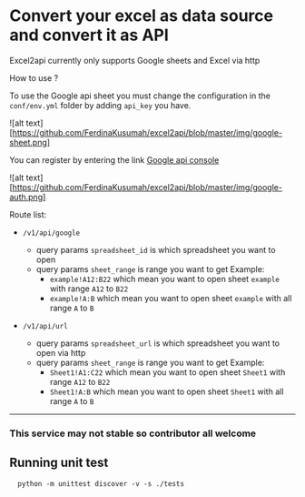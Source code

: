 # Convert your excel as data source and convert it as API

Excel2api currently only supports Google sheets and Excel via http

How to use ?

To use the Google api sheet you must change the configuration in the `conf/env.yml` folder by adding `api_key` you have.

![alt text][https://github.com/FerdinaKusumah/excel2api/blob/master/img/google-sheet.png]


You can register by entering the link [Google api console](https://console.developers.google.com/apis/credentials)

![alt text][https://github.com/FerdinaKusumah/excel2api/blob/master/img/google-auth.png]


Route list:
* `/v1/api/google`
    * query params `spreadsheet_id` is which spreadsheet you want to open
    * query params `sheet_range` is range you want to get
        Example: 
        - `example!A12:B22` which mean you want to open sheet `example` with range `A12` to `B22`
        - `example!A:B` which mean you want to open sheet `example` with all range `A` to `B`

* `/v1/api/url`
    * query params `spreadsheet_url` is which spreadsheet you want to open via http
    * query params `sheet_range` is range you want to get
        Example: 
        - `Sheet1!A1:C22` which mean you want to open sheet `Sheet1` with range `A12` to `B22`
        - `Sheet1!A:B` which mean you want to open sheet `Sheet1` with all range `A` to `B`

---

### This service may not stable so contributor all welcome

## Running unit test
```shell script
  python -m unittest discover -v -s ./tests
```